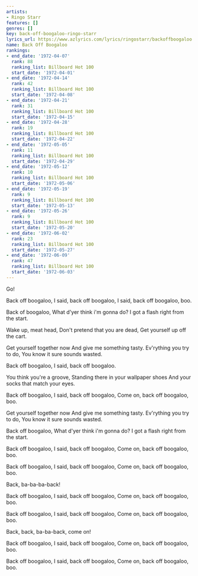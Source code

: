 ```yaml
---
artists:
- Ringo Starr
features: []
genres: []
key: back-off-boogaloo-ringo-starr
lyrics_url: https://www.azlyrics.com/lyrics/ringostarr/backoffboogaloo.html
name: Back Off Boogaloo
rankings:
- end_date: '1972-04-07'
  rank: 88
  ranking_list: Billboard Hot 100
  start_date: '1972-04-01'
- end_date: '1972-04-14'
  rank: 42
  ranking_list: Billboard Hot 100
  start_date: '1972-04-08'
- end_date: '1972-04-21'
  rank: 31
  ranking_list: Billboard Hot 100
  start_date: '1972-04-15'
- end_date: '1972-04-28'
  rank: 19
  ranking_list: Billboard Hot 100
  start_date: '1972-04-22'
- end_date: '1972-05-05'
  rank: 11
  ranking_list: Billboard Hot 100
  start_date: '1972-04-29'
- end_date: '1972-05-12'
  rank: 10
  ranking_list: Billboard Hot 100
  start_date: '1972-05-06'
- end_date: '1972-05-19'
  rank: 9
  ranking_list: Billboard Hot 100
  start_date: '1972-05-13'
- end_date: '1972-05-26'
  rank: 9
  ranking_list: Billboard Hot 100
  start_date: '1972-05-20'
- end_date: '1972-06-02'
  rank: 23
  ranking_list: Billboard Hot 100
  start_date: '1972-05-27'
- end_date: '1972-06-09'
  rank: 47
  ranking_list: Billboard Hot 100
  start_date: '1972-06-03'
---
```


Go!

Back off boogaloo,
I said, back off boogaloo,
I said, back off boogaloo, boo.

Back of boogaloo,
What d'yer think i'm gonna do?
I got a flash right from the start.

Wake up, meat head,
Don't pretend that you are dead,
Get yourself up off the cart.

Get yourself together now
And give me something tasty.
Ev'rything you try to do,
You know it sure sounds wasted.

Back off boogaloo,
I said, back off boogaloo.

You think you're a groove,
Standing there in your wallpaper shoes
And your socks that match your eyes.

Back off boogaloo,
I said, back off boogaloo,
Come on, back off boogaloo, boo.

Get yourself together now
And give me something tasty.
Ev'rything you try to do,
You know it sure sounds wasted.

Back off boogaloo,
What d'yer think i'm gonna do?
I got a flash right from the start.

Back off boogaloo,
I said, back off boogaloo,
Come on, back off boogaloo, boo.

Back off boogaloo,
I said, back off boogaloo,
Come on, back off boogaloo, boo.

Back, ba-ba-ba-back!

Back off boogaloo,
I said, back off boogaloo,
Come on, back off boogaloo, boo.

Back off boogaloo,
I said, back off boogaloo,
Come on, back off boogaloo, boo.

Back, back, ba-ba-back, come on!

Back off boogaloo,
I said, back off boogaloo,
Come on, back off boogaloo, boo.

Back off boogaloo,
I said, back off boogaloo,
Come on, back off boogaloo, boo.



